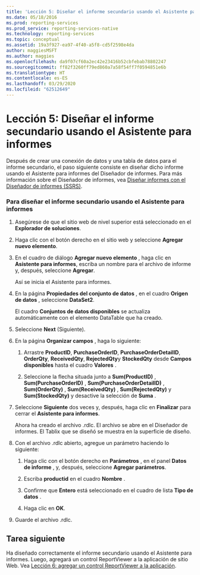 ```yaml
---
title: 'Lección 5: Diseñar el informe secundario usando el Asistente para informes | Microsoft Docs'
ms.date: 05/18/2016
ms.prod: reporting-services
ms.prod_service: reporting-services-native
ms.technology: reporting-services
ms.topic: conceptual
ms.assetid: 19a3f927-ea97-4f40-a5f8-cd5f2598e4da
author: maggiesMSFT
ms.author: maggies
ms.openlocfilehash: da9f07cf60a2ec42e23416b52cbfebab78802247
ms.sourcegitcommit: ff82f3260ff79ed860a7a58f54ff7f0594851e6b
ms.translationtype: HT
ms.contentlocale: es-ES
ms.lasthandoff: 03/29/2020
ms.locfileid: "62512649"
---
```

# <a name="lesson-5-design-the-child-report-using-the-report-wizard"></a>Lección 5: Diseñar el informe secundario usando el Asistente para informes
Después de crear una conexión de datos y una tabla de datos para el informe secundario, el paso siguiente consiste en diseñar dicho informe usando el Asistente para informes del Diseñador de informes. Para más información sobre el Diseñador de informes, vea [Diseñar informes con el Diseñador de informes &#40;SSRS&#41;](../reporting-services/tools/design-reporting-services-paginated-reports-with-report-designer-ssrs.md).  
  
### <a name="to-design-the-child-report-using-the-report-wizard"></a>Para diseñar el informe secundario usando el Asistente para informes  
  
1.  Asegúrese de que el sitio web de nivel superior está seleccionado en el **Explorador de soluciones**.  
  
2.  Haga clic con el botón derecho en el sitio web y seleccione **Agregar nuevo elemento**.  
  
3.  En el cuadro de diálogo **Agregar nuevo elemento** , haga clic en **Asistente para informes**, escriba un nombre para el archivo de informe y, después, seleccione **Agregar**.  
  
    Así se inicia el Asistente para informes.  
  
4.  En la página **Propiedades del conjunto de datos** , en el cuadro **Origen de datos** , seleccione **DataSet2**.  
  
    El cuadro **Conjuntos de datos disponibles** se actualiza automáticamente con el elemento DataTable que ha creado.  
  
5.  Seleccione **Next** (Siguiente).  
  
6.  En la página **Organizar campos** , haga lo siguiente:  
  
    1.  Arrastre **ProductID**, **PurchaseOrderID**, **PurchaseOrderDetailID**, **OrderQty**, **ReceivedQty**, **RejectedQty**y **StockedQty** desde **Campos disponibles** hasta el cuadro **Valores** .  
  
    2.  Seleccione la flecha situada junto a **Sum(ProductID)** , **Sum(PurchaseOrderID)** , **Sum(PurchaseOrderDetailID)** , **Sum(OrderQty)** , **Sum(ReceivedQty)** , **Sum(RejectedQty)** y **Sum(StockedQty)** y desactive la selección de **Suma** .  
  
7.  Seleccione **Siguiente** dos veces y, después, haga clic en **Finalizar** para cerrar el **Asistente para informes**.  
  
    Ahora ha creado el archivo .rdlc. El archivo se abre en el Diseñador de informes. El Tablix que se diseñó se muestra en la superficie de diseño.  
  
8.  Con el archivo .rdlc abierto, agregue un parámetro haciendo lo siguiente:  
  
    1.  Haga clic con el botón derecho en **Parámetros** , en el panel **Datos de informe** , y, después, seleccione **Agregar parámetros**.  
  
    2.  Escriba **productid** en el cuadro **Nombre** .  
  
    3.  Confirme que **Entero** está seleccionado en el cuadro de lista **Tipo de datos** .  
  
    4.  Haga clic en **OK**.  
  
9. Guarde el archivo .rdlc.  
  
## <a name="next-task"></a>Tarea siguiente  
Ha diseñado correctamente el informe secundario usando el Asistente para informes. Luego, agregará un control ReportViewer a la aplicación de sitio Web. Vea [Lección 6: agregar un control ReportViewer a la aplicación](../reporting-services/lesson-6-add-a-reportviewer-control-to-the-application.md).  
  
  
  

